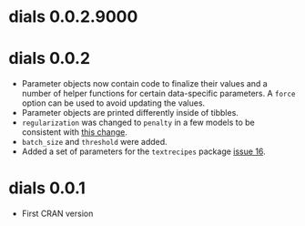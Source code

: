 # dials 0.0.2.9000
# dials 0.0.2

* Parameter objects now contain code to finalize their values and a number of helper functions for certain data-specific parameters. A `force` option can be used to avoid updating the values.  
* Parameter objects are printed differently inside of tibbles. 
* `regularization` was changed to `penalty` in a few models to be consistent with [this change](tidymodels/model-implementation-principles@08d3afd). 
* `batch_size` and `threshold` were added.
* Added a set of parameters for the `textrecipes` package [issue 16](https://github.com/tidymodels/dials/issues/16). 

# dials 0.0.1

* First CRAN version
